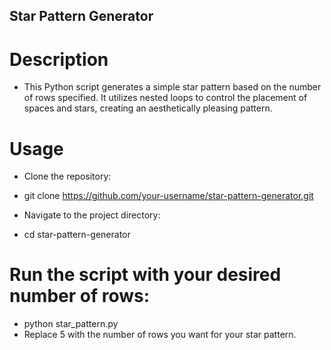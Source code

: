 

## Star Pattern Generator
# Description
* This Python script generates a simple star pattern based on the number of rows specified. It utilizes nested loops to control the placement of spaces and stars, creating an    aesthetically pleasing pattern.

# Usage
* Clone the repository:

* git clone https://github.com/your-username/star-pattern-generator.git
* Navigate to the project directory:

* cd star-pattern-generator
# Run the script with your desired number of rows:

* python star_pattern.py
* Replace 5 with the number of rows you want for your star pattern.